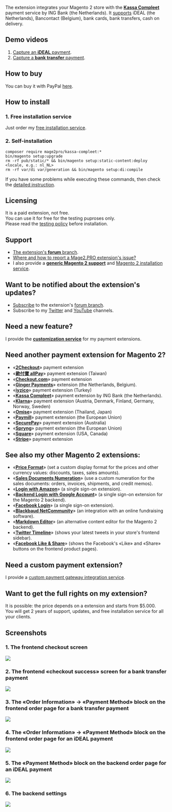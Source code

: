 The extension integrates your Magento 2 store with the **[Kassa Compleet](https://www.ing.nl/zakelijk/betalen/geld-ontvangen/kassa-compleet/index.html)** payment service by ING Bank (the Netherlands). It [supports](https://mage2.pro/t/3248) iDEAL (the Netherlands), Bancontact (Belgium), bank cards, bank transfers, cash on delivery.

## Demo videos
1. [Capture an **iDEAL** payment](https://mage2.pro/t/topic/3567).
2. [Capture a **bank transfer** payment](https://mage2.pro/t/topic/3569).

## How to buy
You can buy it with PayPal [here](https://mage2.pro/t/3199).  

## How to install
### 1. Free installation service
Just order my [free installation service](https://mage2.pro/t/3585).

### 2. Self-installation
```
composer require mage2pro/kassa-compleet:*
bin/magento setup:upgrade
rm -rf pub/static/* && bin/magento setup:static-content:deploy <locale, e.g.: nl_NL>
rm -rf var/di var/generation && bin/magento setup:di:compile
```
If you have some problems while executing these commands, then check the [detailed instruction](https://mage2.pro/t/263).

## Licensing
It is a paid extension, not free.  
You can use it for free for the testing puproses only.  
Please read the [testing policy](https://mage2.pro/t/2590) before installation.

## Support
- [The extension's **forum** branch](https://mage2.pro/c/extensions/kassa-compleet).
- [Where and how to report a Mage2.PRO extension's issue?](https://mage2.pro/t/2034)
- I also provide a **[generic Magento 2 support](https://mage2.pro/t/topic/755)** and [Magento 2 installation service](https://mage2.pro/t/748).

## Want to be notified about the extension's updates?
- [Subscribe](https://mage2.pro/t/2540) to the extension's [forum branch](https://mage2.pro/c/extensions/kassa-compleet).
- Subscribe to my [Twitter](https://twitter.com/mage2_pro) and [YouTube](https://www.youtube.com/channel/UCvlDAZuj01_b92pzRi69LeQ) channels.

## Need a new feature?
I provide the [**customization service**](https://mage2.pro/t/2020) for my payment extensions.

## Need another payment extension for Magento 2?

- «[**2Checkout**](https://mage2.pro/c/extensions/2checkout)» payment extension
- «[**歐付寶 allPay**](https://mage2.pro/c/extensions/allpay)» payment extension (Taiwan)
- «[**Checkout.com**](https://mage2.pro/c/extensions/checkout-com)» payment extension
- «[**Ginger Payments**](https://mage2.pro/c/extensions/ginger-payments)» extension (the Netherlands, Belgium).
- «[**iyzico**](https://mage2.pro/c/extensions/iyzico)» payment extension (Turkey)
- «[**Kassa Compleet**](https://mage2.pro/c/extensions/kassa-compleet)» payment extension by ING Bank (the Netherlands).
- «[**Klarna**](https://mage2.pro/c/extensions/klarna)» payment extension (Austria, Denmark, Finland, Germany, Norway, Sweden)
- «[**Omise**](https://mage2.pro/c/extensions/omise)» payment extension (Thailand, Japan)
- «[**Paymill**](https://mage2.pro/c/extensions/paymill)» payment extension (the European Union)
- «[**SecurePay**](https://mage2.pro/c/extensions/securepay)» payment extension (Australia)
- «[**Spryng**](https://mage2.pro/c/extensions/spryng)» payment extension (the European Union)
- «[**Square**](https://mage2.pro/c/extensions/square)» payment extension (USA, Canada)
- «[**Stripe**](https://mage2.pro/c/extensions/stripe)» payment extension

## See also my other Magento 2 extensions:

- «[**Price Format**](https://mage2.pro/c/extensions/price-format)» (set a custom display format for the prices and other currency values: discounts, taxes, sales amounts).
- «[**Sales Documents Numeration**](https://mage2.pro/c/extensions/sales-documents-numeration)» (use a custom numeration for the sales documents: orders, invoices, shipments, and credit memos).
- «[**Login with Amazon**](https://mage2.pro/c/extensions/amazon-login)» (a single sign-on extension). 
- «[**Backend Login with Google Account**](https://mage2.pro/c/extensions/google-backend-login)» (a single sign-on extension for the Magento 2 backend). 
- «[**Facebook Login**](https://mage2.pro/c/extensions/facebook-login)» (a single sign-on extension).
- «[**Blackbaud NetCommunity**](https://mage2.pro/c/extensions/blackbaud-netcommunity)» (an  integration with an online fundraising software).  
- «[**Markdown Editor**](https://mage2.pro/c/extensions/markdown)» (an alternative content editor for the Magento 2 backend).
- «[**Twitter Timeline**](https://mage2.pro/c/extensions/twitter-timeline)» (shows your latest tweets in your store's frontend sidebar).
- «[**Facebook Like & Share**](https://mage2.pro/c/extensions/facebook-like)» (shows the Facebook's «Like» and «Share» buttons on the frontend product pages).

## Need a custom payment extension?
I provide a [custom payment gateway integration service](https://mage2.pro/t/917).

## Want to get the full rights on my extension?
It is possible: the price depends on a extension and starts from $5.000.  
You will get 2 years of support, updates, and free installation service for all your clients.

## Screenshots
### 1. The frontend checkout screen
![](https://mage2.pro/uploads/default/original/2X/9/919cbb6c0b4a2b9089c078ab6c67866261c77e04.png)

### 2. The frontend «checkout success» screen for a bank transfer payment
![](https://mage2.pro/uploads/default/original/2X/8/802d1315ca1cff505e783fd7c8225adffc3d9976.png)

### 3. The «Order Information» → «Payment Method» block on the frontend order page for a bank transfer payment
![](https://mage2.pro/uploads/default/original/2X/5/5745bb2f3356fe4cb0316bd5c45ee28d2131f5b1.png)

### 4. The «Order Information» → «Payment Method» block on the frontend order page for an iDEAL payment
![](https://mage2.pro/uploads/default/original/2X/9/9da2b4b3b5dd73c8bf7db7cb4c851ea85a755cbe.png)

### 5. The «Payment Method» block on the backend order page for an iDEAL payment
![](https://mage2.pro/uploads/default/original/2X/4/433214e15bc541fec2a6909e05b0ff10763532d8.png)

### 6. The backend settings
![](https://mage2.pro/uploads/default/original/2X/0/04d8508e83a273a9cabf0a6ec32e36373b826fb6.png)